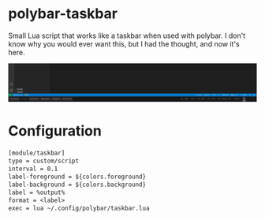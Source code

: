 # polybar-taskbar

Small Lua script that works like a taskbar when used with polybar.
I don't know why you would ever want this, but I had the thought, and now it's here.

![hopefully I embedded this correctly](demo.png)

# Configuration

```
[module/taskbar]
type = custom/script
interval = 0.1
label-foreground = ${colors.foreground}
label-background = ${colors.background}
label = %output%
format = <label>
exec = lua ~/.config/polybar/taskbar.lua
```